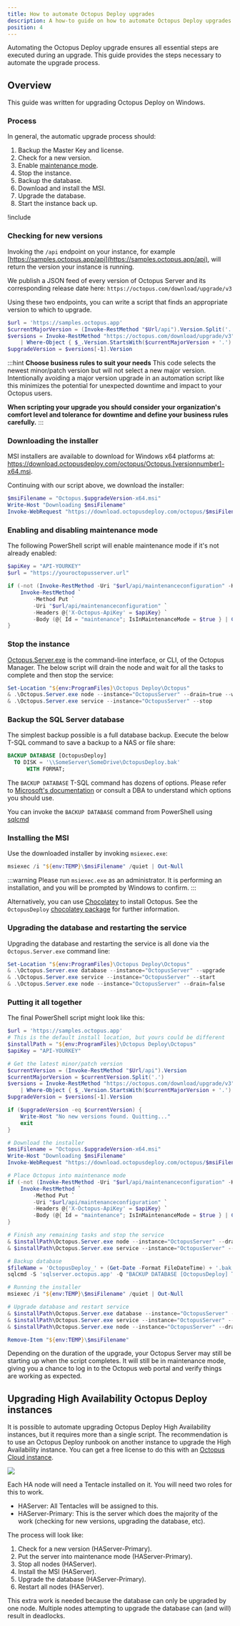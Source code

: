 ```yaml
---
title: How to automate Octopus Deploy upgrades
description: A how-to guide on how to automate Octopus Deploy upgrades
position: 4
---
```


Automating the Octopus Deploy upgrade ensures all essential steps are executed during an upgrade.  This guide provides the steps necessary to automate the upgrade process.

## Overview

This guide was written for upgrading Octopus Deploy on Windows. 

### Process 

In general, the automatic upgrade process should:

1. Backup the Master Key and license.
1. Check for a new version.
1. Enable [maintenance mode](/docs/administration/managing-infrastructure/maintenance-mode.md).
1. Stop the instance.
1. Backup the database.
1. Download and install the MSI.
1. Upgrade the database.
1. Start the instance back up.

!include <upgrade-octopus-backup-master-key>

### Checking for new versions

Invoking the `/api` endpoint on your instance, for example [https://samples.octopus.app/api](https://samples.octopus.app/api), will return the version your instance is running.

We publish a JSON feed of every version of Octopus Server and its corresponding release date here: `https://octopus.com/download/upgrade/v3`

Using these two endpoints, you can write a script that finds an appropriate version to which to upgrade.

```PowerShell
$url = 'https://samples.octopus.app'
$currentMajorVersion = (Invoke-RestMethod "$Url/api").Version.Split('.')
$versions = Invoke-RestMethod "https://octopus.com/download/upgrade/v3" `
    | Where-Object { $_.Version.StartsWith($currentMajorVersion + '.') }
$upgradeVersion = $versions[-1].Version
```

:::hint
**Choose business rules to suit your needs**
This code selects the newest minor/patch version but will not select a new major version. Intentionally avoiding a major version upgrade in an automation script like this minimizes the potential for unexpected downtime and impact to your Octopus users. 

**When scripting your upgrade you should consider your organization's comfort level and tolerance for downtime and define your business rules carefully.**
:::

### Downloading the installer

MSI installers are available to download for Windows x64 platforms at: https://download.octopusdeploy.com/octopus/Octopus.[versionnumber]-x64.msi.

Continuing with our script above, we download the installer:
```PowerShell
$msiFilename = "Octopus.$upgradeVersion-x64.msi"
Write-Host "Downloading $msiFilename"
Invoke-WebRequest "https://download.octopusdeploy.com/octopus/$msiFilename" -OutFile "${env:TEMP}\$msiFilename"
```

### Enabling and disabling maintenance mode

The following PowerShell script will enable maintenance mode if it's not already enabled:

```PowerShell
$apiKey = "API-YOURKEY"
$url = "https://youroctopusserver.url"

if (-not (Invoke-RestMethod -Uri "$url/api/maintenanceconfiguration" -Headers @{'X-Octopus-ApiKey' = $apiKey}).IsInMaintenanceMode) {
    Invoke-RestMethod `
        -Method Put `
        -Uri "$url/api/maintenanceconfiguration" `
        -Headers @{'X-Octopus-ApiKey' = $apiKey} `
        -Body (@{ Id = "maintenance"; IsInMaintenanceMode = $true } | ConvertTo-Json)
}
```

### Stop the instance

[Octopus.Server.exe](/docs/octopus-rest-api/octopus.server.exe-command-line/index.md) is the command-line interface, or CLI, of the Octopus Manager.  The below script will drain the node and wait for all the tasks to complete and then stop the service:

```PowerShell
Set-Location "${env:ProgramFiles}\Octopus Deploy\Octopus" 
& .\Octopus.Server.exe node --instance="OctopusServer" --drain=true --wait=0
& .\Octopus.Server.exe service --instance="OctopusServer" --stop
```
### Backup the SQL Server database

The simplest backup possible is a full database backup.  Execute the below T-SQL command to save a backup to a NAS or file share:

```sql
BACKUP DATABASE [OctopusDeploy]
  TO DISK = '\\SomeServer\SomeDrive\OctopusDeploy.bak'
      WITH FORMAT;
```

The `BACKUP DATABASE` T-SQL command has dozens of options.  Please refer to [Microsoft's documentation](https://docs.microsoft.com/en-us/sql/relational-databases/backup-restore/create-a-full-database-backup-sql-server?view=sql-server-ver15) or consult a DBA to understand which options you should use.

You can invoke the `BACKUP DATABASE` command from PowerShell using [sqlcmd](https://docs.microsoft.com/en-us/sql/tools/sqlcmd-utility)

### Installing the MSI

Use the downloaded installer by invoking `msiexec.exe`:

```PowerShell
msiexec /i "${env:TEMP}\$msiFilename" /quiet | Out-Null
```

:::warning
Please run `msiexec.exe` as an administrator.  It is performing an installation, and you will be prompted by Windows to confirm.
:::

Alternatively, you can use [Chocolatey](https://chocolatey.org) to install Octopus. See the `OctopusDeploy` [chocolatey package](https://chocolatey.org/packages/OctopusDeploy) for further information.

### Upgrading the database and restarting the service

Upgrading the database and restarting the service is all done via the `Octopus.Server.exe` command line:

```PowerShell
Set-Location "${env:ProgramFiles}\Octopus Deploy\Octopus"
& .\Octopus.Server.exe database --instance="OctopusServer" --upgrade
& .\Octopus.Server.exe service --instance="OctopusServer" --start
& .\Octopus.Server.exe node --instance="OctopusServer" --drain=false 
```

### Putting it all together

The final PowerShell script might look like this:

```PowerShell
$url = 'https://samples.octopus.app'
# This is the default install location, but yours could be different
$installPath = "${env:ProgramFiles}\Octopus Deploy\Octopus"
$apiKey = "API-YOURKEY"

# Get the latest minor/patch version
$currentVersion = (Invoke-RestMethod "$Url/api").Version
$currentMajorVersion = $currentVersion.Split('.')
$versions = Invoke-RestMethod "https://octopus.com/download/upgrade/v3" `
    | Where-Object { $_.Version.StartsWith($currentMajorVersion + '.') }
$upgradeVersion = $versions[-1].Version

if ($upgradeVersion -eq $currentVersion) {
    Write-Host "No new versions found. Quitting..."
    exit
}

# Download the installer
$msiFilename = "Octopus.$upgradeVersion-x64.msi"
Write-Host "Downloading $msiFilename"
Invoke-WebRequest "https://download.octopusdeploy.com/octopus/$msiFilename" -OutFile "${env:TEMP}\$msiFilename"

# Place Octopus into maintenance mode
if (-not (Invoke-RestMethod -Uri "$url/api/maintenanceconfiguration" -Headers @{'X-Octopus-ApiKey' = $apiKey}).IsInMaintenanceMode) {
    Invoke-RestMethod `
        -Method Put `
        -Uri "$url/api/maintenanceconfiguration" `
        -Headers @{'X-Octopus-ApiKey' = $apiKey} `
        -Body (@{ Id = "maintenance"; IsInMaintenanceMode = $true } | ConvertTo-Json)
}

# Finish any remaining tasks and stop the service
& $installPath\Octopus.Server.exe node --instance="OctopusServer" --drain=true --wait=0
& $installPath\Octopus.Server.exe service --instance="OctopusServer" --stop

# Backup database
$fileName = 'OctopusDeploy_' + (Get-Date -Format FileDateTime) + '.bak'
sqlcmd -S 'sqlserver.octopus.app' -Q "BACKUP DATABASE [OctopusDeploy] TO DISK = .\$fileName WITH FORMAT;"

# Running the installer
msiexec /i "${env:TEMP}\$msiFilename" /quiet | Out-Null

# Upgrade database and restart service
& $installPath\Octopus.Server.exe database --instance="OctopusServer" --upgrade
& $installPath\Octopus.Server.exe service --instance="OctopusServer" --start
& $installPath\Octopus.Server.exe node --instance="OctopusServer" --drain=false

Remove-Item "${env:TEMP}\$msiFilename"
```

Depending on the duration of the upgrade, your Octopus Server may still be starting up when the script completes. It will still be in maintenance mode, giving you a chance to log in to the Octopus web portal and verify things are working as expected.

## Upgrading High Availability Octopus Deploy instances

It is possible to automate upgrading Octopus Deploy High Availability instances, but it requires more than a single script.  The recommendation is to use an Octopus Deploy runbook on another instance to upgrade the High Availability instance.  You can get a free license to do this with an [Octopus Cloud instance](https://octopus.com/start).

![](images/upgrade-diagram.png)

Each HA node will need a Tentacle installed on it.  You will need two roles for this to work.

- HAServer: All Tentacles will be assigned to this.
- HAServer-Primary: This is the server which does the majority of the work (checking for new versions, upgrading the database, etc).

The process will look like:

1. Check for a new version (HAServer-Primary).
2. Put the server into maintenance mode (HAServer-Primary).
3. Stop all nodes (HAServer).
4. Install the MSI (HAServer).
5. Upgrade the database (HAServer-Primary).
6. Restart all nodes (HAServer).

This extra work is needed because the database can only be upgraded by one node.  Multiple nodes attempting to upgrade the database can (and will) result in deadlocks.
